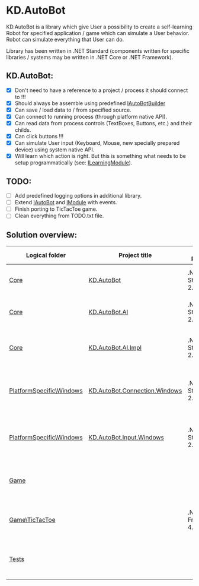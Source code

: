 # KD.AutoBot

KD.AutoBot is a library which give User a possibility to create a self-learning Robot for specified application / game which can simulate a User behavior. Robot can simulate everything that User can do.

Library has been written in .NET Standard (components written for specific libraries / systems may be written in .NET Core or .NET Framework).

KD.AutoBot:
---
- [X] Don't need to have a reference to a project / process it should connect to !!!
- [X] Should always be assemble using predefined [IAutoBotBuilder](https://github.com/Sejoslaw/KD.AutoBot/blob/master/KD.AutoBot/IAutoBotBuilder.cs)
- [X] Can save / load data to / from specified source.
- [X] Can connect to running process (through platform native API).
- [X] Can read data from process controls (TextBoxes, Buttons, etc.) and their childs.
- [X] Can click buttons !!!
- [X] Can simulate User input (Keyboard, Mouse, new specially prepared device) using system native API.
- [X] Will learn which action is right. But this is something what needs to be setup programmatically (see: [ILearningModule](https://github.com/Sejoslaw/KD.AutoBot/blob/master/KD.AutoBot/AI/ILearningModule.cs)).

TODO:
---
- [ ] Add predefined logging options in additional library.
- [ ] Extend [IAutoBot](https://github.com/Sejoslaw/KD.AutoBot/blob/master/KD.AutoBot/IAutoBot.cs) and [IModule](https://github.com/Sejoslaw/KD.AutoBot/blob/master/KD.AutoBot/IModule.cs) with events.
- [ ] Finish porting to TicTacToe game.
- [ ] Clean everything from TODO.txt file.

Solution overview:
---
Logical folder | Project title | .NET Platform | Description
---------------|---------------|---------------|-------------
[Core](https://github.com/Sejoslaw/KD.AutoBot/tree/master/Core) | [KD.AutoBot](https://github.com/Sejoslaw/KD.AutoBot/tree/master/KD.AutoBot) | .NET Standard 2.0 | Contains core interfaces with abstract implementation.
[Core](https://github.com/Sejoslaw/KD.AutoBot/tree/master/Core) | [KD.AutoBot.AI](https://github.com/Sejoslaw/KD.AutoBot/tree/master/KD.AutoBot.AI) | .NET Standard 2.0 | Contains abstract layer for Robot learning.
[Core](https://github.com/Sejoslaw/KD.AutoBot/tree/master/Core) | [KD.AutoBot.AI.Impl](https://github.com/Sejoslaw/KD.AutoBot/tree/master/KD.AutoBot.AI.Impl) | .NET Standard 2.0 | [W.I.P.] Contains implementations for Robot learning.
[PlatformSpecific\Windows](https://github.com/Sejoslaw/KD.AutoBot/tree/master/PlatformSpecific/Windows) | [KD.AutoBot.Connection.Windows](https://github.com/Sejoslaw/KD.AutoBot/tree/master/PlatformSpecific/Windows/KD.AutoBot.Connection.Windows) | .NET Standard 2.0 | Contains calls to Win32Api related to connecting to Windows processes.
[PlatformSpecific\Windows](https://github.com/Sejoslaw/KD.AutoBot/tree/master/PlatformSpecific/Windows) | [KD.AutoBot.Input.Windows](https://github.com/Sejoslaw/KD.AutoBot/tree/master/PlatformSpecific/Windows/KD.AutoBot.Input.Windows) | .NET Standard 2.0 | Contains calls to Win32Api related to sending / simulating User input.
[Game](https://github.com/Sejoslaw/KD.AutoBot/tree/master/Game) | | | Contains various games and KD.AutoBot implementations for them.
[Game\TicTacToe](https://github.com/Sejoslaw/KD.AutoBot/tree/master/Game/TicTacToe) | | .NET Framework 4.6.1 | Contains all projects for TicTacToe game and AutoBot implementation.
[Tests](https://github.com/Sejoslaw/KD.AutoBot/tree/master/Tests) | | | Contains all tests - projects which starts with prefix "Test_".
